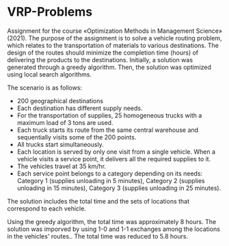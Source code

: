 # VRP-Problems

Assignment for the course «Optimization Methods in Management Science» (2021). 
The purpose of the assignment is to solve a vehicle routing problem, which relates to the transportation of materials to various destinations. 
The design of the routes should minimize the completion time (hours) of delivering the products to the destinations. 
Initially, a solution was generated through a greedy algorithm. Then, the solution was optimized using local search algorithms.

The scenario is as follows:   
*  200 geographical destinations
*  Each destination has different supply needs.
*  For the transportation of supplies, 25 homogeneous trucks with a maximum load of 3 tons are used.
*  Each truck starts its route from the same central warehouse and sequentially visits some of the 200 points.
*  All trucks start simultaneously.
*  Each location is served by only one visit from a single vehicle. When a vehicle visits a service point, it delivers all the required supplies to it.
*  The vehicles travel at 35 km/hr.
*  Each service point belongs to a category depending on its needs: Category 1 (supplies unloading in 5 minutes), Category 2 (supplies unloading in 15 minutes), Category 3 (supplies unloading in 25 minutes).

Τhe solution includes the total time and the sets of locations that correspond to each vehicle.
   
Using the greedy algorithm, the total time was approximately 8 hours. The solution was imporved by using 1-0 and 1-1 exchanges among the locations in the vehicles' routes.. The total time was reduced to 5.8 hours.  
